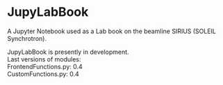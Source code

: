 # JupyLabBook
A Jupyter Notebook used as a Lab book on the beamline SIRIUS (SOLEIL Synchrotron).

JupyLabBook is presently in development.  
Last versions of modules:  
FrontendFunctions.py: 0.4  
CustomFunctions.py: 0.4
